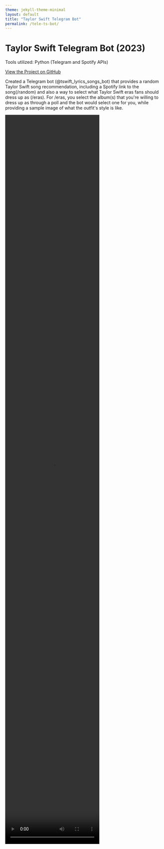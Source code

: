 ```yaml
---
theme: jekyll-theme-minimal
layout: default
title: "Taylor Swift Telegram Bot"
permalink: /tele-ts-bot/
---
```


# Taylor Swift Telegram Bot (2023)

Tools utilized: Python (Telegram and Spotify APIs)

<link rel="stylesheet" href="https://cdnjs.cloudflare.com/ajax/libs/font-awesome/4.7.0/css/font-awesome.min.css">

<p class="view"><a href="https://github.com/domteo95/tele-ts-bot"><i class="fa fa-github" style="font-size:24px"></i>  View the Project on GitHub</a></p>

<p>Created a Telegram bot (@tswift_lyrics_songs_bot) that provides a random Taylor Swift song recommendation, including a Spotify link to the song(/random) and also a way to select what Taylor Swift eras fans should dress up as (/eras). For /eras, you select the album(s) that you're willing to dress up as through a poll and the bot would select one for you, while providing a sample image of what the outfit's style is like. </p>


<video src="/assets/img/ts-tele-bot/taylor_swift_bot.mp4" controls width="60%" height="60%"></video>
